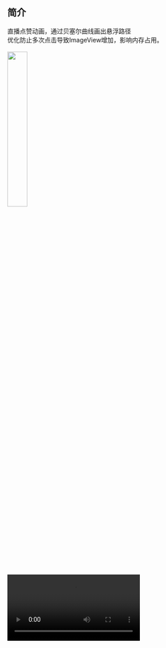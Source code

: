 ## 简介
直播点赞动画，通过贝塞尔曲线画出悬浮路径<br/>
优化防止多次点击导致ImageView增加，影响内存占用。
<br/>
<br/>
<img src="https://aicode-pan.oss-cn-beijing.aliyuncs.com/Screenrecording_20180816_100049.gif?Expires=1592104747&OSSAccessKeyId=TMP.3KkA3dfp43rCKSmNcdg39XePEiM6M3ZkHjTxMU4BhCMueton8oFXr4BPa4yVR2mbYxJam7d4g5piiw826hhZUMTpuJfutj&Signature=%2BPYyvn%2BlNy2VCuTqF9m34qodmYA%3D" align="center" width="30%" />

<video src="https://aicode-pan.oss-cn-beijing.aliyuncs.com/video/8498e514ae77b52191b171c193916950.mp4?Expires=1592364906&OSSAccessKeyId=TMP.3KfioAFunDL4NpDbM1raNBLd9o1bYUgVf4ZgfYGUWm43GvF5k6koV7qCkLA2fsnJdocwztU1FiGuVaFyTBhkDVF5Qj5XGH&Signature=zb8NbbcKfVUXwlaBwKU%2FmmmKejE%3D" controls="controls"></video>